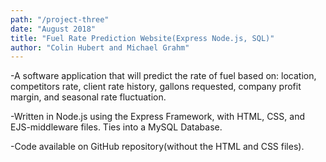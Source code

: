 ```yaml
---
path: "/project-three"
date: "August 2018"
title: "Fuel Rate Prediction Website(Express Node.js, SQL)"
author: "Colin Hubert and Michael Grahm"
---
```


-A software application that will predict the rate of fuel based on: location, competitors rate, client rate history, gallons requested, company profit margin, and seasonal rate fluctuation.

-Written in Node.js using the Express Framework, with HTML, CSS, and EJS-middleware files. Ties into a MySQL Database.

-Code available on GitHub repository(without the HTML and CSS files).

